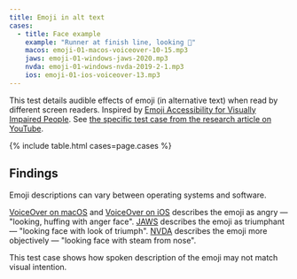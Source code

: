 ```yaml
---
title: Emoji in alt text
cases:
  - title: Face example
    example: "Runner at finish line, looking 😤"
    macos: emoji-01-macos-voiceover-10-15.mp3
    jaws: emoji-01-windows-jaws-2020.mp3
    nvda: emoji-01-windows-nvda-2019-2-1.mp3
    ios: emoji-01-ios-voiceover-13.mp3
---
```


This test details audible effects of emoji (in alternative text) when read by different screen readers. Inspired by [Emoji Accessibility for Visually Impaired People](https://dl.acm.org/doi/10.1145/3313831.3376267). See [the specific test case from the research article on YouTube](https://youtu.be/uIbPcZq6izk?t=480).

{% include table.html cases=page.cases %}

## Findings

Emoji descriptions can vary between operating systems and software.

[VoiceOver on macOS](#face-example-macos) and [VoiceOver on iOS](#face-example-ios) describes the emoji as angry — "looking, huffing with anger face". [JAWS](#face-example-jaws) describes the emoji as triumphant — "looking face with look of triumph". [NVDA](#face-example-nvda) describes the emoji more objectively — "looking face with steam from nose".

This test case shows how spoken description of the emoji may not match visual intention.

